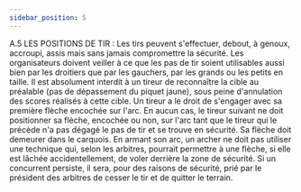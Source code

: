 ```yaml
---
sidebar_position: 5
---
```


A.5 LES POSITIONS DE TIR :
Les tirs peuvent s'effectuer, debout, à genoux, accroupi, assis mais sans jamais compromettre la sécurité.
Les organisateurs doivent veiller à ce que les pas de tir soient utilisables aussi bien par les droitiers que
par les gauchers, par les grands ou les petits en taille.
Il est absolument interdit à un tireur de reconnaître la cible au préalable (pas de dépassement du piquet
jaune), sous peine d'annulation des scores réalisés à cette cible.
Un tireur a le droit de s'engager avec sa première flèche encochée sur l'arc. En aucun cas, le tireur suivant
ne doit positionner sa flèche, encochée ou non, sur l'arc tant que le tireur qui le précède n'a pas dégagé le
pas de tir et se trouve en sécurité. Sa flèche doit demeurer dans le carquois.
En armant son arc, un archer ne doit pas utiliser une technique qui, selon les arbitres, pourrait permettre
à une flèche, si elle est lâchée accidentellement, de voler derrière la zone de sécurité.
Si un concurrent persiste, il sera, pour des raisons de sécurité, prié par le président des arbitres de cesser
le tir et de quitter le terrain.
